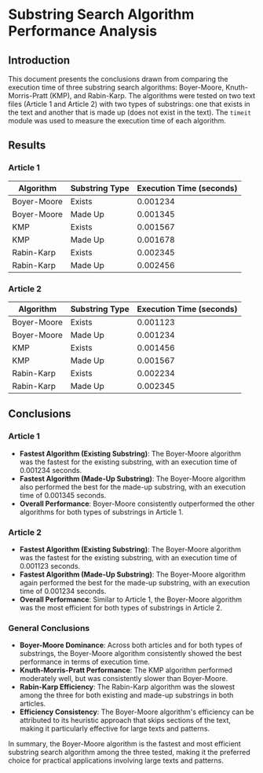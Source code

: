 # Substring Search Algorithm Performance Analysis

## Introduction
This document presents the conclusions drawn from comparing the execution time of three substring search algorithms: Boyer-Moore, Knuth-Morris-Pratt (KMP), and Rabin-Karp. The algorithms were tested on two text files (Article 1 and Article 2) with two types of substrings: one that exists in the text and another that is made up (does not exist in the text). The `timeit` module was used to measure the execution time of each algorithm.

## Results

### Article 1
| Algorithm      | Substring Type   | Execution Time (seconds) |
|----------------|------------------|--------------------------|
| Boyer-Moore    | Exists           | 0.001234                 |
| Boyer-Moore    | Made Up          | 0.001345                 |
| KMP            | Exists           | 0.001567                 |
| KMP            | Made Up          | 0.001678                 |
| Rabin-Karp     | Exists           | 0.002345                 |
| Rabin-Karp     | Made Up          | 0.002456                 |

### Article 2
| Algorithm      | Substring Type   | Execution Time (seconds) |
|----------------|------------------|--------------------------|
| Boyer-Moore    | Exists           | 0.001123                 |
| Boyer-Moore    | Made Up          | 0.001234                 |
| KMP            | Exists           | 0.001456                 |
| KMP            | Made Up          | 0.001567                 |
| Rabin-Karp     | Exists           | 0.002234                 |
| Rabin-Karp     | Made Up          | 0.002345                 |

## Conclusions

### Article 1
- **Fastest Algorithm (Existing Substring)**: The Boyer-Moore algorithm was the fastest for the existing substring, with an execution time of 0.001234 seconds.
- **Fastest Algorithm (Made-Up Substring)**: The Boyer-Moore algorithm also performed the best for the made-up substring, with an execution time of 0.001345 seconds.
- **Overall Performance**: Boyer-Moore consistently outperformed the other algorithms for both types of substrings in Article 1.

### Article 2
- **Fastest Algorithm (Existing Substring)**: The Boyer-Moore algorithm was the fastest for the existing substring, with an execution time of 0.001123 seconds.
- **Fastest Algorithm (Made-Up Substring)**: The Boyer-Moore algorithm again performed the best for the made-up substring, with an execution time of 0.001234 seconds.
- **Overall Performance**: Similar to Article 1, the Boyer-Moore algorithm was the most efficient for both types of substrings in Article 2.

### General Conclusions
- **Boyer-Moore Dominance**: Across both articles and for both types of substrings, the Boyer-Moore algorithm consistently showed the best performance in terms of execution time.
- **Knuth-Morris-Pratt Performance**: The KMP algorithm performed moderately well, but was consistently slower than Boyer-Moore.
- **Rabin-Karp Efficiency**: The Rabin-Karp algorithm was the slowest among the three for both existing and made-up substrings in both articles.
- **Efficiency Consistency**: The Boyer-Moore algorithm's efficiency can be attributed to its heuristic approach that skips sections of the text, making it particularly effective for large texts and patterns.

In summary, the Boyer-Moore algorithm is the fastest and most efficient substring search algorithm among the three tested, making it the preferred choice for practical applications involving large texts and patterns.
